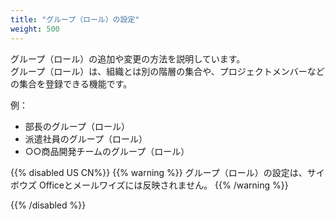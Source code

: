 ```yaml
---
title: "グループ（ロール）の設定"
weight: 500
---
```

グループ（ロール）の追加や変更の方法を説明しています。  
グループ（ロール）は、組織とは別の階層の集合や、プロジェクトメンバーなどの集合を登録できる機能です。  

例：  

* 部長のグループ（ロール）
* 派遣社員のグループ（ロール）
* ○○商品開発チームのグループ（ロール）

{{% disabled US CN%}}
{{% warning %}}
グループ（ロール）の設定は、サイボウズ Officeとメールワイズには反映されません。
{{% /warning %}}

{{% /disabled %}}
